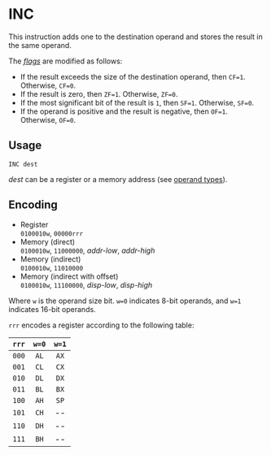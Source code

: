 # INC

This instruction adds one to the destination operand and stores the result in the same operand.

The [_flags_](../cpu#flags) are modified as follows:

- If the result exceeds the size of the destination operand, then `CF=1`. Otherwise, `CF=0`.
- If the result is zero, then `ZF=1`. Otherwise, `ZF=0`.
- If the most significant bit of the result is `1`, then `SF=1`. Otherwise, `SF=0`.
- If the operand is positive and the result is negative, then `OF=1`. Otherwise, `OF=0`.

## Usage

```vonsim
INC dest
```

_dest_ can be a register or a memory address (see [operand types](../assembly#operands)).

## Encoding

- Register  
  `0100010w`, `00000rrr`
- Memory (direct)  
  `0100010w`, `11000000`, _addr-low_, _addr-high_
- Memory (indirect)  
  `0100010w`, `11010000`
- Memory (indirect with offset)  
  `0100010w`, `11100000`, _disp-low_, _disp-high_

Where `w` is the operand size bit. `w=0` indicates 8-bit operands, and `w=1` indicates 16-bit operands.

`rrr` encodes a register according to the following table:

| `rrr` | `w=0` | `w=1` |
| :---: | :---: | :---: |
| `000` | `AL`  | `AX`  |
| `001` | `CL`  | `CX`  |
| `010` | `DL`  | `DX`  |
| `011` | `BL`  | `BX`  |
| `100` | `AH`  | `SP`  |
| `101` | `CH`  |  --   |
| `110` | `DH`  |  --   |
| `111` | `BH`  |  --   |
